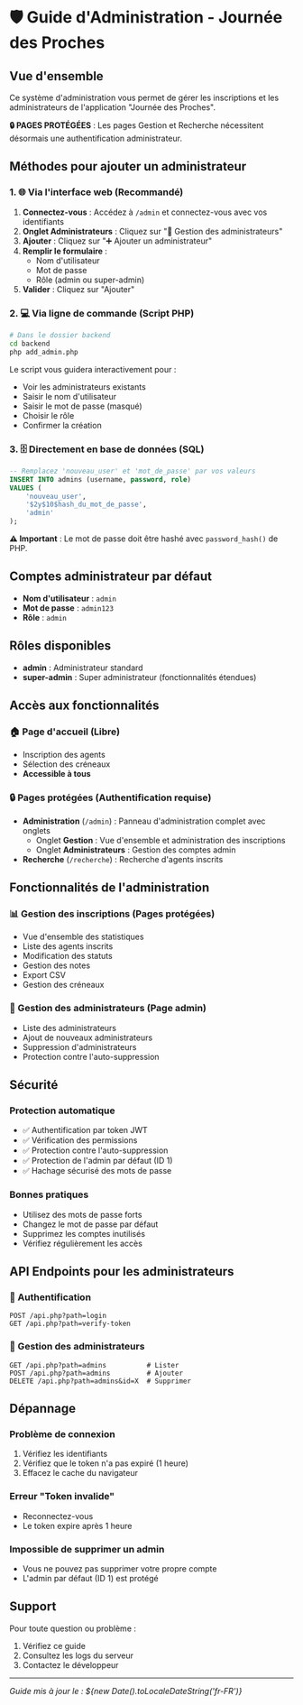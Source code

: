 # 🛡️ Guide d'Administration - Journée des Proches

## Vue d'ensemble

Ce système d'administration vous permet de gérer les inscriptions et les administrateurs de l'application "Journée des Proches".

**🔒 PAGES PROTÉGÉES** : Les pages Gestion et Recherche nécessitent désormais une authentification administrateur.

## Méthodes pour ajouter un administrateur

### 1. 🌐 Via l'interface web (Recommandé)

1. **Connectez-vous** : Accédez à `/admin` et connectez-vous avec vos identifiants
2. **Onglet Administrateurs** : Cliquez sur "👥 Gestion des administrateurs"
3. **Ajouter** : Cliquez sur "➕ Ajouter un administrateur"
4. **Remplir le formulaire** :
   - Nom d'utilisateur
   - Mot de passe
   - Rôle (admin ou super-admin)
5. **Valider** : Cliquez sur "Ajouter"

### 2. 💻 Via ligne de commande (Script PHP)

```bash
# Dans le dossier backend
cd backend
php add_admin.php
```

Le script vous guidera interactivement pour :
- Voir les administrateurs existants
- Saisir le nom d'utilisateur
- Saisir le mot de passe (masqué)
- Choisir le rôle
- Confirmer la création

### 3. 🗄️ Directement en base de données (SQL)

```sql
-- Remplacez 'nouveau_user' et 'mot_de_passe' par vos valeurs
INSERT INTO admins (username, password, role) 
VALUES (
    'nouveau_user', 
    '$2y$10$hash_du_mot_de_passe', 
    'admin'
);
```

**⚠️ Important** : Le mot de passe doit être hashé avec `password_hash()` de PHP.

## Comptes administrateur par défaut

- **Nom d'utilisateur** : `admin`
- **Mot de passe** : `admin123`
- **Rôle** : `admin`

## Rôles disponibles

- **admin** : Administrateur standard
- **super-admin** : Super administrateur (fonctionnalités étendues)

## Accès aux fonctionnalités

### 🏠 Page d'accueil (Libre)
- Inscription des agents
- Sélection des créneaux
- **Accessible à tous**

### 🔒 Pages protégées (Authentification requise)
- **Administration** (`/admin`) : Panneau d'administration complet avec onglets
  - Onglet **Gestion** : Vue d'ensemble et administration des inscriptions
  - Onglet **Administrateurs** : Gestion des comptes admin
- **Recherche** (`/recherche`) : Recherche d'agents inscrits

## Fonctionnalités de l'administration

### 📊 Gestion des inscriptions (Pages protégées)
- Vue d'ensemble des statistiques
- Liste des agents inscrits
- Modification des statuts
- Gestion des notes
- Export CSV
- Gestion des créneaux

### 👥 Gestion des administrateurs (Page admin)
- Liste des administrateurs
- Ajout de nouveaux administrateurs
- Suppression d'administrateurs
- Protection contre l'auto-suppression

## Sécurité

### Protection automatique
- ✅ Authentification par token JWT
- ✅ Vérification des permissions
- ✅ Protection contre l'auto-suppression
- ✅ Protection de l'admin par défaut (ID 1)
- ✅ Hachage sécurisé des mots de passe

### Bonnes pratiques
- Utilisez des mots de passe forts
- Changez le mot de passe par défaut
- Supprimez les comptes inutilisés
- Vérifiez régulièrement les accès

## API Endpoints pour les administrateurs

### 🔐 Authentification
```
POST /api.php?path=login
GET /api.php?path=verify-token
```

### 👥 Gestion des administrateurs
```
GET /api.php?path=admins          # Lister
POST /api.php?path=admins         # Ajouter
DELETE /api.php?path=admins&id=X  # Supprimer
```

## Dépannage

### Problème de connexion
1. Vérifiez les identifiants
2. Vérifiez que le token n'a pas expiré (1 heure)
3. Effacez le cache du navigateur

### Erreur "Token invalide"
- Reconnectez-vous
- Le token expire après 1 heure

### Impossible de supprimer un admin
- Vous ne pouvez pas supprimer votre propre compte
- L'admin par défaut (ID 1) est protégé

## Support

Pour toute question ou problème :
1. Vérifiez ce guide
2. Consultez les logs du serveur
3. Contactez le développeur

---

*Guide mis à jour le : ${new Date().toLocaleDateString('fr-FR')}*